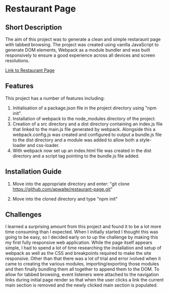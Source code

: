 # Restaurant Page

## Short Description

The aim of this project was to generate a clean and simple restaraunt page with tabbed browsing. The project was created using vanilla JavaScript to generate DOM elements, Webpack as a module bundler and was built responsively to ensure a good experience across all devices and screen resolutions.

[Link to Restaurant Page](https://apwaite.github.io/restaurant-page/)

## Features

This project has a number of features including:

1. Initialisation of a package.json file in the project directory using "npm init".
2. Installation of webpack to the node_modules directory of the project.
3. Creation of a src directory and a dist directory containing an index.js file that linked to the main.js file generated by webpack. Alongside this a webpack.config.js was created and configured to output a bundle.js file to the dist directory and a module was added to allow both a style-loader and css-loader.
4. With webpack now set up an index.html file was created in the dist directory and a script tag pointing to the bundle.js file added.

## Installation Guide

1. Move into the appropriate directory and enter: "git clone https://github.com/apwaite/restaurant-page.git"

2. Move into the cloned directory and type "npm init"

## Challenges

I learned a surprising amount from this project and found it to be a lot more time consuming than I expected. When I initially started I thought this was going to be easy, so I decided early on to up the challenge by making this my first fully responsive web application. While the page itself appears simple, I had to spend a lot of time researching the installation and setup of webpack as well as the CSS and breakpoints required to make the site responsive. Other than that there was a lot of trial and error ivolved when it came to creating the various modules, importing/exporting those modules and then finally bundling them all together to append them to the DOM. To allow for tabbed browsing, event listeners were attached to the navigation links during initial page render so that when the user clicks a link the current main section is removed and the newly clicked main section is populated.

